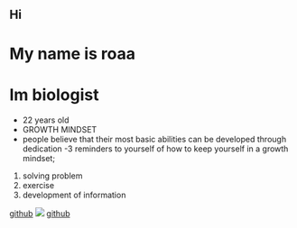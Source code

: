 ## Hi
  # My name is roaa
# Im biologist
- 22 years old
- GROWTH MINDSET
- people believe that their most basic abilities can be developed through dedication
-3 reminders to yourself of how to keep yourself in a growth mindset;
1. solving problem
2. exercise
3. development of information

[github](https://github.com/roaaalqisi/learning-journal)
[](https://github.com/roaaalqisi)
![](https://encrypted-tbn0.gstatic.com/images?q=tbn:ANd9GcSTm0yxpwgmeZTPWwJAdR-j5-t6VgEd8k8TqMhuBfkLjjMRMDqp)
[github]()
